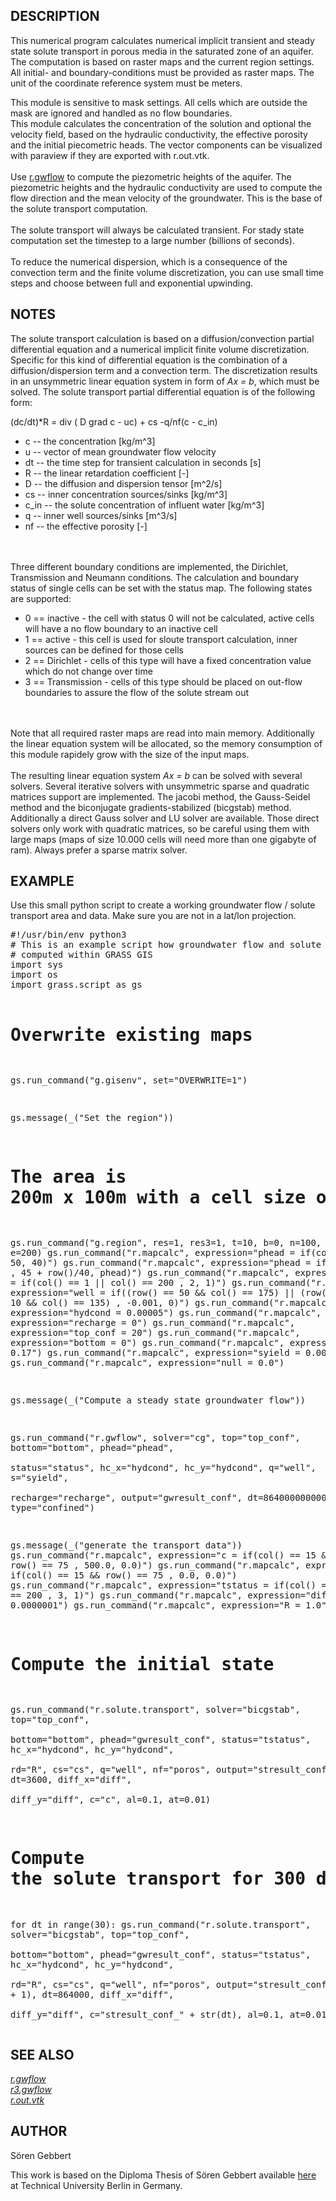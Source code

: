 <h2>DESCRIPTION</h2>

This numerical program calculates numerical implicit transient and steady state
solute transport in porous media in the saturated zone of an aquifer. The computation is based on
raster maps and the current region settings. All initial- and boundary-conditions must be provided as
raster maps. The unit of the coordinate reference system must be meters.
<br>
<p>This module is sensitive to mask settings. All cells which are outside the mask
are ignored and handled as no flow boundaries.
<br>
This module calculates the concentration of the solution and optional the
velocity field, based on the hydraulic conductivity,
the effective porosity and the initial piecometric heads.
The vector components can be visualized with paraview if they are exported
with r.out.vtk.
<br>
<br>
Use <a href="r.gwflow.html">r.gwflow</a> to compute the piezometric heights
of the aquifer. The piezometric heights and the hydraulic conductivity
are used to compute the flow direction and the mean velocity of the groundwater.
This is the base of the solute transport computation.

<br>
<br>
The solute transport will always be calculated transient.
For stady state computation set the timestep
to a large number (billions of seconds).
<br>
<br>
To reduce the numerical dispersion, which is a consequence of the convection term and
the finite volume discretization, you can use small time steps and choose between full
and exponential upwinding.

<h2>NOTES</h2>

The solute transport calculation is based on a diffusion/convection partial differential equation and
a numerical implicit finite volume discretization. Specific for this kind of differential
equation is the combination of a diffusion/dispersion term and a convection term.
The discretization results in an unsymmetric linear equation system in form of <i>Ax = b</i>,
which must be solved. The solute transport partial
differential equation is of the following form:

<p>(dc/dt)*R = div ( D grad c - uc) + cs -q/nf(c - c_in)

<ul>
<li>c -- the concentration [kg/m^3]</li>
<li>u -- vector of mean groundwater flow velocity</li>
<li>dt -- the time step for transient calculation in seconds [s]</li>
<li>R -- the linear retardation coefficient [-]</li>
<li>D -- the diffusion and dispersion tensor [m^2/s]</li>
<li>cs -- inner concentration sources/sinks [kg/m^3]</li>
<li>c_in -- the solute concentration of influent water [kg/m^3]</li>
<li>q -- inner well sources/sinks [m^3/s]</li>
<li>nf -- the effective porosity [-] </li>
</ul>

<br>
<br>
Three different boundary conditions are implemented,
the Dirichlet, Transmission and Neumann conditions.
The calculation and boundary status of single cells can be set with the status map.
The following states are supported:

<ul>
<li>0 == inactive - the cell with status 0 will not be calculated, active cells will have a no flow boundary to an inactive cell</li>
<li>1 == active - this cell is used for sloute transport calculation, inner sources can be defined for those cells</li>
<li>2 == Dirichlet - cells of this type will have a fixed concentration value which do not change over time </li>
<li>3 == Transmission - cells of this type should be placed on out-flow boundaries to assure the flow of the solute stream out </li>
</ul>

<br>
<br>
Note that all required raster maps are read into main memory. Additionally the
linear equation system will be allocated, so the memory consumption of this
module rapidely grow with the size of the input maps.

<br>
<br>
The resulting linear equation system <i>Ax = b</i> can be solved with several solvers.
Several iterative solvers with unsymmetric sparse and quadratic matrices support are implemented.
The jacobi method, the Gauss-Seidel method and the biconjugate gradients-stabilized (bicgstab) method.
Additionally a direct Gauss solver and LU solver are available. Those direct solvers
only work with quadratic matrices, so be careful using them with large maps
(maps of size 10.000 cells will need more than one gigabyte of ram).
Always prefer a sparse matrix solver.

<h2>EXAMPLE</h2>

Use this small python script to create a working
groundwater flow / solute transport area and data.
Make sure you are not in a lat/lon projection.

<div class="code"><pre>
#!/usr/bin/env python3
# This is an example script how groundwater flow and solute transport are
# computed within GRASS GIS
import sys
import os
import grass.script as gs

# Overwrite existing maps
gs.run_command("g.gisenv", set="OVERWRITE=1")

gs.message(_("Set the region"))

# The area is 200m x 100m with a cell size of 1m x 1m
gs.run_command("g.region", res=1, res3=1, t=10, b=0, n=100, s=0, w=0, e=200)
gs.run_command("r.mapcalc", expression="phead = if(col() == 1 , 50, 40)")
gs.run_command("r.mapcalc", expression="phead = if(col() ==200  , 45 + row()/40, phead)")
gs.run_command("r.mapcalc", expression="status = if(col() == 1 || col() == 200 , 2, 1)")
gs.run_command("r.mapcalc", expression="well = if((row() == 50 &amp;&amp; col() == 175) || (row() == 10 &amp;&amp; col() == 135) , -0.001, 0)")
gs.run_command("r.mapcalc", expression="hydcond = 0.00005")
gs.run_command("r.mapcalc", expression="recharge = 0")
gs.run_command("r.mapcalc", expression="top_conf = 20")
gs.run_command("r.mapcalc", expression="bottom = 0")
gs.run_command("r.mapcalc", expression="poros = 0.17")
gs.run_command("r.mapcalc", expression="syield = 0.0001")
gs.run_command("r.mapcalc", expression="null = 0.0")

gs.message(_("Compute a steady state groundwater flow"))

gs.run_command("r.gwflow", solver="cg", top="top_conf", bottom="bottom", phead="phead",\
  status="status", hc_x="hydcond", hc_y="hydcond", q="well", s="syield",\
  recharge="recharge", output="gwresult_conf", dt=8640000000000, type="confined")

gs.message(_("generate the transport data"))
gs.run_command("r.mapcalc", expression="c = if(col() == 15 &amp;&amp; row() == 75 , 500.0, 0.0)")
gs.run_command("r.mapcalc", expression="cs = if(col() == 15 &amp;&amp; row() == 75 , 0.0, 0.0)")
gs.run_command("r.mapcalc", expression="tstatus = if(col() == 1 || col() == 200 , 3, 1)")
gs.run_command("r.mapcalc", expression="diff = 0.0000001")
gs.run_command("r.mapcalc", expression="R = 1.0")

# Compute the initial state
gs.run_command("r.solute.transport", solver="bicgstab", top="top_conf",\
  bottom="bottom", phead="gwresult_conf", status="tstatus", hc_x="hydcond", hc_y="hydcond",\
  rd="R", cs="cs", q="well", nf="poros", output="stresult_conf_0", dt=3600, diff_x="diff",\
  diff_y="diff", c="c", al=0.1, at=0.01)

# Compute the solute transport for 300 days in 10 day steps
for dt in range(30):
    gs.run_command("r.solute.transport", solver="bicgstab", top="top_conf",\
    bottom="bottom", phead="gwresult_conf", status="tstatus", hc_x="hydcond", hc_y="hydcond",\
    rd="R", cs="cs", q="well", nf="poros", output="stresult_conf_" + str(dt + 1), dt=864000, diff_x="diff",\
    diff_y="diff", c="stresult_conf_" + str(dt), al=0.1, at=0.01)
</pre></div>

<h2>SEE ALSO</h2>

<em><a href="r.gwflow.html">r.gwflow</a></em><br>
<em><a href="r3.gwflow.html">r3.gwflow</a></em><br>
<em><a href="r.out.vtk.html">r.out.vtk</a></em><br>

<h2>AUTHOR</h2>

S&ouml;ren Gebbert
<p>This work is based on the Diploma Thesis of S&ouml;ren Gebbert available
<a href="https://grass.osgeo.org/gdp/hydrology/gebbert2007_diplom_stroemung_grass_gis.pdf">here</a>
at Technical University Berlin in Germany.
